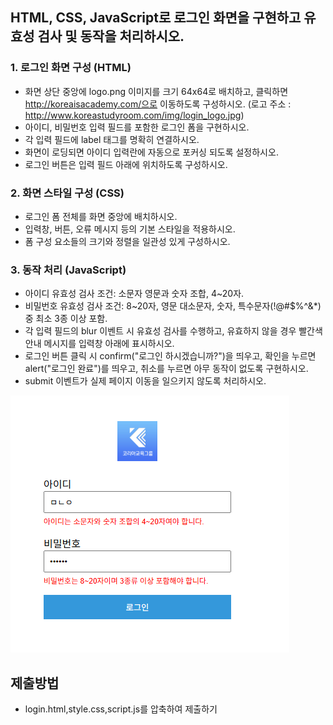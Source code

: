 ## HTML, CSS, JavaScript로 로그인 화면을 구현하고 유효성 검사 및 동작을 처리하시오.

### 1. 로그인 화면 구성 (HTML)
- 화면 상단 중앙에 logo.png 이미지를 크기 64x64로 배치하고, 클릭하면 http://koreaisacademy.com/으로 이동하도록 구성하시오.
(로고 주소 : http://www.koreastudyroom.com/img/login_logo.jpg)
- 아이디, 비밀번호 입력 필드를 포함한 로그인 폼을 구현하시오.
- 각 입력 필드에 label 태그를 명확히 연결하시오.
- 화면이 로딩되면 아이디 입력란에 자동으로 포커싱 되도록 설정하시오.
- 로그인 버튼은 입력 필드 아래에 위치하도록 구성하시오.

### 2. 화면 스타일 구성 (CSS)
- 로그인 폼 전체를 화면 중앙에 배치하시오.
- 입력창, 버튼, 오류 메시지 등의 기본 스타일을 적용하시오.
- 폼 구성 요소들의 크기와 정렬을 일관성 있게 구성하시오.

### 3. 동작 처리 (JavaScript)
- 아이디 유효성 검사 조건: 소문자 영문과 숫자 조합, 4~20자.
- 비밀번호 유효성 검사 조건: 8~20자, 영문 대소문자, 숫자, 특수문자(!@#$%^&*) 중 최소 3종 이상 포함.
- 각 입력 필드의 blur 이벤트 시 유효성 검사를 수행하고, 유효하지 않을 경우 빨간색 안내 메시지를 입력창 아래에 표시하시오.
- 로그인 버튼 클릭 시 confirm("로그인 하시겠습니까?")을 띄우고, 확인을 누르면 alert("로그인 완료")를 띄우고, 취소를 누르면 아무 동작이 없도록 구현하시오.
- submit 이벤트가 실제 페이지 이동을 일으키지 않도록 처리하시오.

![image](../img/re_login.png)


## 제출방법
- login.html,style.css,script.js를 압축하여 제출하기
